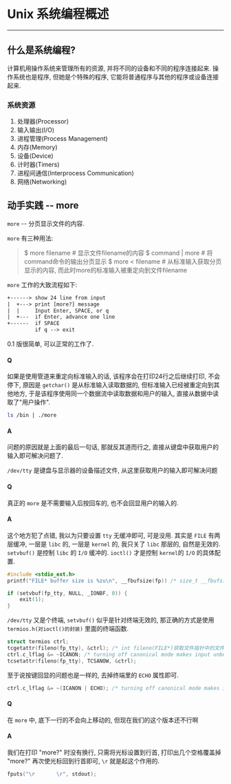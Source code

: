 # Unix 系统编程概述

---

## 什么是系统编程?
计算机用操作系统来管理所有的资源, 并将不同的设备和不同的程序连接起来.
操作系统也是程序, 但她是个特殊的程序, 它能将普通程序与其他的程序或设备连接起来.

### 系统资源
1. 处理器(Processor)
2. 输入输出(I/O)
3. 进程管理(Process Management)
4. 内存(Memory)
5. 设备(Device)
6. 计时器(Timers)
7. 进程间通信(Interprocess Communication)
8. 网络(Networking)

## 动手实践 -- more
`more` -- 分页显示文件的内容.

`more` 有三种用法:
> $ more filename        # 显示文件filename的内容
> $ command | more   # 将command命令的输出分页显示
> $ more < filename    # 从标准输入获取分页显示的内容, 而此时more的标准输入被重定向到文件filename

`more` 工作的大致流程如下:
```txt
+------> show 24 line from input
|  +---> print [more?] message
|  |     Input Enter, SPACE, or q
|  +---  if Enter, advance one line
+------  if SPACE
         if q --> exit
```

0.1 版很简单, 可以正常的工作了.

#### Q
如果是使用管道来重定向标准输入的话, 该程序会在打印24行之后继续打印, 不会停下, 原因是 `getchar()` 是从标准输入读取数据的, 但标准输入已经被重定向到其他地方, 于是该程序使用同一个数据流中读取数据和用户的输入, 直接从数据中读取了"用户操作".
```bash
ls /bin | ./more
```

#### A
问题的原因就是上面的最后一句话, 那就反其道而行之, 直接从键盘中获取用户的输入即可解决问题了.

`/dev/tty` 是键盘与显示器的设备描述文件, 从这里获取用户的输入即可解决问题

#### Q
真正的 `more` 是不需要输入后按回车的, 也不会回显用户的输入的.

#### A
这个地方犯了点错, 我以为只要设置 `tty` 无缓冲即可, 可是没用. 其实是 `FILE` 有两层缓冲, 一层是 `libc` 的, 一层是 `kernel` 的, 我只关了 `libc` 那层的, 自然是无效的. `setvbuf()` 是控制 `libc` 的 `I/O` 缓冲的. `ioctl()` 才是控制 `kernel`的 `I/O` 的具体配置.
```c
#include <stdio_ext.h>
printf("FILE* buffer size is %zu\n", __fbufsize(fp)) /* size_t __fbufsize(FILE*) 用来查看文件指针的缓冲区大小 */

if (setvbuf(fp_tty, NULL, _IONBF, 0)) {
	exit(1);
}
```

`/dev/tty` 又是个终端, `setvbuf()` 似乎是针对终端无效的, 那正确的方式是使用 `termios.h(对ioctl()的封装)` 里面的终端函数.
```c
struct termios ctrl;
tcgetattr(fileno(fp_tty), &ctrl); /* int fileno(FILE*)获取文件指针中的文件描述符, 不要使用fp_tty->xxx来得到这个描述符, 因为FILE*中的字段都不是对外的, 不同的libc中的实现是不同的, 至少glibc和musl不同 */
ctrl.c_lflag &= ~ICANON; /* turning off canonical mode makes input unbuffered */
tcsetattr(fileno(fp_tty), TCSANOW, &ctrl);
```

至于说按键回显的问题也是一样的, 去掉终端里的 `ECHO` 属性即可.
```c
ctrl.c_lflag &= ~(ICANON | ECHO); /* turning off canonical mode makes input unbuffered, also make the input echoless */
```

#### Q
在 `more` 中, 底下一行的不会向上移动的,  但现在我们的这个版本还不行啊

#### A
我们在打印 "more?" 时没有换行, 只需将光标设置到行首, 打印出几个空格覆盖掉 "more?" 再次使光标回到行首即可, `\r` 就是起这个作用的.
```c
fputs("\r       \r", stdout);
```
